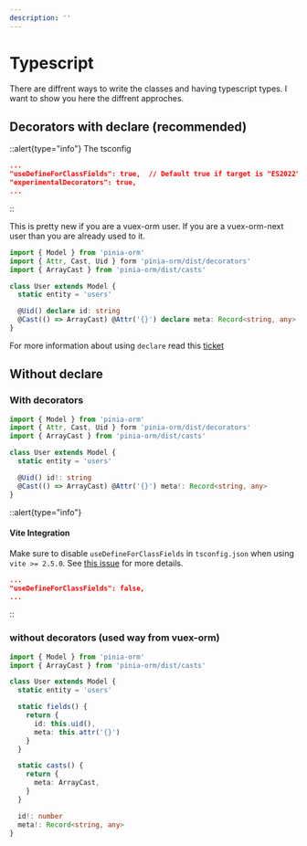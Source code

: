 ```yaml
---
description: ''
---
```


# Typescript

There are diffrent ways to write the classes and having typescript types. I want to show you here the diffrent approches.

## Decorators with declare (recommended)

::alert{type="info"}
The tsconfig
```json
...
"useDefineForClassFields": true,  // Default true if target is "ES2022" or "ESNext"
"experimentalDecorators": true,
...
```
::

This is pretty new if you are a vuex-orm user. If you are a vuex-orm-next user than you are already used to it.

````ts
import { Model } from 'pinia-orm'
import { Attr, Cast, Uid } form 'pinia-orm/dist/decorators'
import { ArrayCast } from 'pinia-orm/dist/casts'

class User extends Model {
  static entity = 'users'

  @Uid() declare id: string
  @Cast(() => ArrayCast) @Attr('{}') declare meta: Record<string, any>
}
````

For more information about using `declare` read this [ticket](https://github.com/CodeDredd/pinia-orm/issues/148) 

## Without declare

### With decorators

````ts
import { Model } from 'pinia-orm'
import { Attr, Cast, Uid } form 'pinia-orm/dist/decorators'
import { ArrayCast } from 'pinia-orm/dist/casts'

class User extends Model {
  static entity = 'users'

  @Uid() id!: string
  @Cast(() => ArrayCast) @Attr('{}') meta!: Record<string, any>
}
````

::alert{type="info"}
#### **Vite Integration**

Make sure to disable `useDefineForClassFields` in `tsconfig.json` when using `vite >= 2.5.0`. See [this issue](https://github.com/vitejs/vite/issues/4636) for more details.

```json
...
"useDefineForClassFields": false,
...
```
::

### without decorators (used way from vuex-orm)



````ts
import { Model } from 'pinia-orm'
import { ArrayCast } from 'pinia-orm/dist/casts'

class User extends Model {
  static entity = 'users'

  static fields() {
    return {
      id: this.uid(),
      meta: this.attr('{}')
    }
  }

  static casts() {
    return {
      meta: ArrayCast,
    }
  }

  id!: number
  meta!: Record<string, any>
}
````
